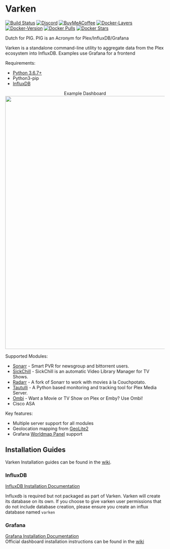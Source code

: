 # Varken
[![Build Status](https://travis-ci.org/Boerderij/Varken.svg?branch=master)](https://travis-ci.org/Boerderij/Varken)
[![Discord](https://img.shields.io/badge/Discord-Varken-7289DA.svg?logo=discord&style=flat-square)](https://discord.gg/AGTG44H)
[![BuyMeACoffee](https://img.shields.io/badge/BuyMeACoffee-Donate-ff813f.svg?logo=CoffeeScript&style=flat-square)](https://www.buymeacoffee.com/varken)
[![Docker-Layers](https://images.microbadger.com/badges/image/boerderij/varken.svg)](https://microbadger.com/images/boerderij/varken)
[![Docker-Version](https://images.microbadger.com/badges/version/boerderij/varken.svg)](https://microbadger.com/images/boerderij/varken)
[![Docker Pulls](https://img.shields.io/docker/pulls/boerderij/varken.svg)](https://hub.docker.com/r/boerderij/varken/)
[![Docker Stars](https://img.shields.io/docker/stars/boerderij/varken.svg)](https://hub.docker.com/r/boerderij/varken/)

Dutch for PIG. PIG is an Acronym for Plex/InfluxDB/Grafana

Varken is a standalone command-line utility to aggregate data
from the Plex ecosystem into InfluxDB. Examples use Grafana for a
frontend

Requirements:
* [Python 3.6.7+](https://www.python.org/downloads/release/python-367/)
* Python3-pip
* [InfluxDB](https://www.influxdata.com/)

<p align="center">
Example Dashboard

<img width="800" src="https://i.imgur.com/3hNZTkC.png">
</p>

Supported Modules:
* [Sonarr](https://sonarr.tv/) - Smart PVR for newsgroup and bittorrent users.
* [SickChill](https://sickchill.github.io/) - SickChill is an automatic Video Library Manager for TV Shows.
* [Radarr](https://radarr.video/) - A fork of Sonarr to work with movies à la Couchpotato.
* [Tautulli](https://tautulli.com/) - A Python based monitoring and tracking tool for Plex Media Server.
* [Ombi](https://ombi.io/) - Want a Movie or TV Show on Plex or Emby? Use Ombi!
* Cisco ASA

Key features:
* Multiple server support for all modules
* Geolocation mapping from [GeoLite2](https://dev.maxmind.com/geoip/geoip2/geolite2/)
* Grafana [Worldmap Panel](https://grafana.com/plugins/grafana-worldmap-panel/installation) support


## Installation Guides
Varken Installation guides can be found in the [wiki](https://github.com/Boerderij/Varken/wiki/Installation).

### InfluxDB
[InfluxDB Installation Documentation](https://docs.influxdata.com/influxdb/v1.7/introduction/installation/)

Influxdb is required but not packaged as part of Varken. Varken will create
its database on its own. If you choose to give varken user permissions that
do not include database creation, please ensure you create an influx database
named `varken`

### Grafana
[Grafana Installation Documentation](http://docs.grafana.org/installation/)  
Official dashboard installation instructions can be found in the [wiki](https://github.com/Boerderij/Varken/wiki/Installation#grafana)
